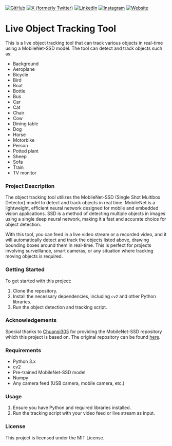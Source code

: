 

[![GitHub](https://img.shields.io/badge/GitHub-000?style=for-the-badge&logo=github&logoColor=white)](https://github.com/Pankajkr2699)
[![X (formerly Twitter)](https://img.shields.io/badge/X-1DA1F2?style=for-the-badge&logo=twitter&logoColor=white)](https://x.com/PankajKr2699)
[![LinkedIn](https://img.shields.io/badge/LinkedIn-0077B5?style=for-the-badge&logo=linkedin&logoColor=white)](https://www.linkedin.com/in/pankajkr2699/)
[![Instagram](https://img.shields.io/badge/Instagram-E4405F?style=for-the-badge&logo=instagram&logoColor=white)](https://www.instagram.com/pankajkumar75821/)
[![Website](https://img.shields.io/badge/Website-47CCCC?style=for-the-badge&logo=netlify&logoColor=white)](http://pankajkr.netlify.app/)

# Live Object Tracking Tool
This is a live object tracking tool that can track various objects in real-time using a MobileNet-SSD model. The tool can detect and track objects such as:

- Background
- Aeroplane
- Bicycle
- Bird
- Boat
- Bottle
- Bus
- Car
- Cat
- Chair
- Cow
- Dining table
- Dog
- Horse
- Motorbike
- Person
- Potted plant
- Sheep
- Sofa
- Train
- TV monitor

### Project Description

The object tracking tool utilizes the MobileNet-SSD (Single Shot Multibox Detector) model to detect and track objects in real time. MobileNet is a lightweight, efficient neural network designed for mobile and embedded vision applications. SSD is a method of detecting multiple objects in images using a single deep neural network, making it a fast and accurate choice for object detection.

With this tool, you can feed in a live video stream or a recorded video, and it will automatically detect and track the objects listed above, drawing bounding boxes around them in real-time. This is perfect for projects involving surveillance, smart cameras, or any situation where tracking moving objects is required.

### Getting Started

To get started with this project:

1. Clone the repository.
2. Install the necessary dependencies, including `cv2` and other Python libraries.
3. Run the object detection and tracking script.

### Acknowledgements

Special thanks to [Chuanqi305](https://github.com/chuanqi305) for providing the MobileNet-SSD repository which this project is based on. The original repository can be found [here](https://github.com/chuanqi305/MobileNet-SSD).

### Requirements

- Python 3.x
- cv2
- Pre-trained MobileNet-SSD model
- Numpy
- Any camera feed (USB camera, mobile camera, etc.)

### Usage

1. Ensure you have Python and required libraries installed.
2. Run the tracking script with your video feed or live stream as input.

### License

This project is licensed under the MIT License.

